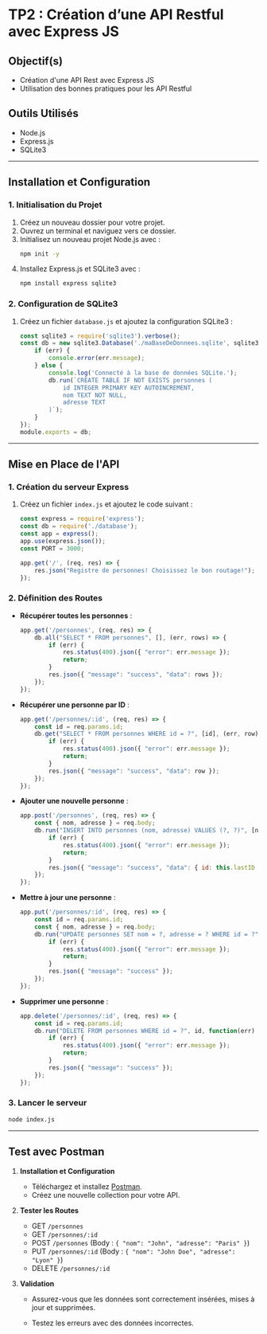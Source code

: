 # TP2 : Création d’une API Restful avec Express JS

## Objectif(s)
- Création d'une API Rest avec Express JS
- Utilisation des bonnes pratiques pour les API Restful

## Outils Utilisés
- Node.js
- Express.js
- SQLite3

---

## Installation et Configuration

### 1. Initialisation du Projet
1. Créez un nouveau dossier pour votre projet.
2. Ouvrez un terminal et naviguez vers ce dossier.
3. Initialisez un nouveau projet Node.js avec :
   ```sh
   npm init -y
   ```
4. Installez Express.js et SQLite3 avec :
   ```sh
   npm install express sqlite3
   ```

### 2. Configuration de SQLite3
1. Créez un fichier `database.js` et ajoutez la configuration SQLite3 :
   ```js
   const sqlite3 = require('sqlite3').verbose();
   const db = new sqlite3.Database('./maBaseDeDonnees.sqlite', sqlite3.OPEN_READWRITE | sqlite3.OPEN_CREATE, (err) => {
       if (err) {
           console.error(err.message);
       } else {
           console.log('Connecté à la base de données SQLite.');
           db.run(`CREATE TABLE IF NOT EXISTS personnes (
               id INTEGER PRIMARY KEY AUTOINCREMENT,
               nom TEXT NOT NULL,
               adresse TEXT
           )`);
       }
   });
   module.exports = db;
   ```

---

## Mise en Place de l'API

### 1. Création du serveur Express
1. Créez un fichier `index.js` et ajoutez le code suivant :
   ```js
   const express = require('express');
   const db = require('./database');
   const app = express();
   app.use(express.json());
   const PORT = 3000;

   app.get('/', (req, res) => {
       res.json("Registre de personnes! Choisissez le bon routage!");
   });
   ```

### 2. Définition des Routes
- **Récupérer toutes les personnes** :
   ```js
   app.get('/personnes', (req, res) => {
       db.all("SELECT * FROM personnes", [], (err, rows) => {
           if (err) {
               res.status(400).json({ "error": err.message });
               return;
           }
           res.json({ "message": "success", "data": rows });
       });
   });
   ```

- **Récupérer une personne par ID** :
   ```js
   app.get('/personnes/:id', (req, res) => {
       const id = req.params.id;
       db.get("SELECT * FROM personnes WHERE id = ?", [id], (err, row) => {
           if (err) {
               res.status(400).json({ "error": err.message });
               return;
           }
           res.json({ "message": "success", "data": row });
       });
   });
   ```

- **Ajouter une nouvelle personne** :
   ```js
   app.post('/personnes', (req, res) => {
       const { nom, adresse } = req.body;
       db.run("INSERT INTO personnes (nom, adresse) VALUES (?, ?)", [nom, adresse], function(err) {
           if (err) {
               res.status(400).json({ "error": err.message });
               return;
           }
           res.json({ "message": "success", "data": { id: this.lastID } });
       });
   });
   ```

- **Mettre à jour une personne** :
   ```js
   app.put('/personnes/:id', (req, res) => {
       const id = req.params.id;
       const { nom, adresse } = req.body;
       db.run("UPDATE personnes SET nom = ?, adresse = ? WHERE id = ?", [nom, adresse, id], function(err) {
           if (err) {
               res.status(400).json({ "error": err.message });
               return;
           }
           res.json({ "message": "success" });
       });
   });
   ```

- **Supprimer une personne** :
   ```js
   app.delete('/personnes/:id', (req, res) => {
       const id = req.params.id;
       db.run("DELETE FROM personnes WHERE id = ?", id, function(err) {
           if (err) {
               res.status(400).json({ "error": err.message });
               return;
           }
           res.json({ "message": "success" });
       });
   });
   ```

### 3. Lancer le serveur
```sh
node index.js
```

---

## Test avec Postman

1. **Installation et Configuration**
   - Téléchargez et installez [Postman](https://www.postman.com/).
   - Créez une nouvelle collection pour votre API.

2. **Tester les Routes**
   - GET `/personnes`
   - GET `/personnes/:id`
   - POST `/personnes` (Body : `{ "nom": "John", "adresse": "Paris" }`)
   - PUT `/personnes/:id` (Body : `{ "nom": "John Doe", "adresse": "Lyon" }`)
   - DELETE `/personnes/:id`

3. **Validation**
   - Assurez-vous que les données sont correctement insérées, mises à jour et supprimées.
   - Testez les erreurs avec des données incorrectes.




     ```


